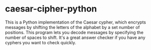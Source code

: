 # caesar-cipher-python
This is a Python implementation of the Caesar cypher, which encrypts messages by shifting the letters of the alphabet by a set number of positions. This program lets you decode messages by specifying the number of spaces to shift. It's a great answer checker if you have any cyphers you want to check quickly.
